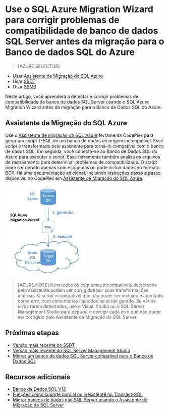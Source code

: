 <properties
   pageTitle="Corrigir problemas de compatibilidade do banco de dados do SQL Server antes da migração para o Banco de Dados SQL | Microsoft Azure"
   description="Banco de Dados SQL do Microsoft Azure, migração de banco de dados, compatibilidade, Assistente de Migração do SQL Azure"
   services="sql-database"
   documentationCenter=""
   authors="CarlRabeler"
   manager="jhubbard"
   editor=""/>

<tags
   ms.service="sql-database"
   ms.devlang="NA"
   ms.topic="article"
   ms.tgt_pltfrm="NA"
   ms.workload="sqldb-migrate"
   ms.date="08/24/2016"
   ms.author="carlrab"/>

# Use o SQL Azure Migration Wizard para corrigir problemas de compatibilidade de banco de dados SQL Server antes da migração para o Banco de dados SQL do Azure

> [AZURE.SELECTOR]
- Usar [Assistente de Migração do SQL Azure](sql-database-cloud-migrate-fix-compatibility-issues.md)
- Usar [SSDT](sql-database-cloud-migrate-fix-compatibility-issues-ssdt.md)
- Usar [SSMS](sql-database-cloud-migrate-fix-compatibility-issues-ssms.md)

Neste artigo, você aprenderá a detectar e corrigir problemas de compatibilidade do banco de dados SQL Server usando o SQL Azure Migration Wizard antes da migração para o Banco de Dados SQL do Azure.

## Assistente de Migração do SQL Azure

Use o [Assistente de migração do SQL Azure](http://sqlazuremw.codeplex.com/) ferramenta CodePlex para gerar um script T-SQL de um banco de dados de origem incompatível. Esse script é transformado pelo assistente para torná-lo compatível com o banco de dados SQL. Em seguida, você conecta-se ao Banco de Dados SQL do Azure para executar o script. Essa ferramenta também analisa os arquivos de rastreamento para determinar problemas de compatibilidade. O script pode ser gerado apenas com esquemas ou pode incluir dados no formato BCP. Há uma documentação adicional, incluindo instruções passo a passo, disponível no CodePlex em [Assistente de Migração do SQL Azure](http://sqlazuremw.codeplex.com/).

 ![Diagrama de migração do SAMW](./media/sql-database-cloud-migrate/02SAMWDiagram.png)

  > [AZURE.NOTE] Nem todos os esquemas incompatíveis detectados pelo assistente podem ser corrigidos por suas transformações internas. O script incompatível que não puder ser incluído é apontado como erro, com comentários injetados no script gerado. Se vários erros forem detectados, use o Visual Studio ou o SQL Server Management Studio para depurar e corrigir cada erro que não puder ser corrigido pelo Assistente de Migração do SQL Server.

## Próximas etapas

- [Versão mais recente do SSDT](https://msdn.microsoft.com/library/mt204009.aspx)
- [Versão mais recente do SQL Server Management Studio](https://msdn.microsoft.com/library/mt238290.aspx)
- [Migrar um banco de dados SQL Server compatível para o Banco de Dados SQL](sql-database-cloud-migrate.md#migrate-a-compatible-sql-server-database-to-sql-database)

## Recursos adicionais

- [Banco de Dados SQL V12](sql-database-v12-whats-new.md)
- [Funções como suporte parcial ou inexistente no Transact-SQL](sql-database-transact-sql-information.md)
- [Migrar bancos de dados não SQL Server usando o Assistente de Migração do SQL Server](http://blogs.msdn.com/b/ssma/)

<!---HONumber=AcomDC_0824_2016-->